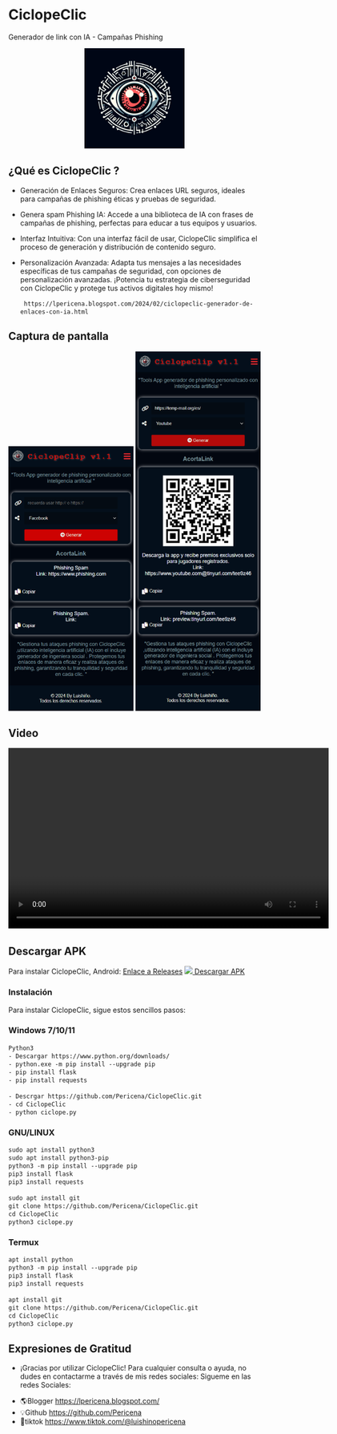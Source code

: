 # CiclopeClic
  
  Generador de link con IA - Campañas Phishing
     
<p align="center">
  <a href="https://lpericena.blogspot.com/2024/02/ciclopeclic-generador-de-enlaces-con-ia.html">
    <img src="https://raw.githubusercontent.com/Pericena/CiclopeClic/main/img/512x512.png" width=200"/>
  </a>
</p>



## ¿Qué es CiclopeClic ?

- Generación de Enlaces Seguros:
  Crea enlaces URL seguros, ideales para campañas de phishing éticas y pruebas de seguridad.
- Genera spam Phishing IA:
  Accede a una biblioteca de IA con frases de campañas de phishing, perfectas para educar a tus equipos y usuarios.
- Interfaz Intuitiva:
Con una interfaz fácil de usar, CiclopeClic simplifica el proceso de generación y distribución de contenido seguro.
- Personalización Avanzada:
  Adapta tus mensajes a las necesidades específicas de tus campañas de seguridad, con opciones de personalización avanzadas.
¡Potencia tu estrategia de ciberseguridad con CiclopeClic y protege tus activos digitales hoy mismo!

       https://lpericena.blogspot.com/2024/02/ciclopeclic-generador-de-enlaces-con-ia.html

## Captura de pantalla

[<img src="https://raw.githubusercontent.com/Pericena/CiclopeClic/main/img/screencapture/screencapture-1.png" width="250"/>](https://lpericena.blogspot.com/2024/02/ciclopeclic-generador-de-enlaces-con-ia.html)
[<img src="https://raw.githubusercontent.com/Pericena/CiclopeClic/main/img/screencapture/screencapture-2.png" width="250"/>](https://lpericena.blogspot.com/2024/02/ciclopeclic-generador-de-enlaces-con-ia.html)

## Video

<video width="640" height="360" controls>
  <source src="URL_DEL_VIDEO.mp4" type="video/mp4">
  Tu navegador no admite la reproducción de video.
</video>


## Descargar APK
Para instalar CiclopeClic, Android:
[Enlace a Releases](https://github.com/Pericena/CiclopeClic/releases)
[<img src="https://cdn-icons-png.flaticon.com/512/888/888839.png" width="24"/> Descargar APK](https://github.com/Pericena/CiclopeClic/releases/download/apk/CiclopeClic_1_1.0.apk)


### Instalación 
Para instalar CiclopeClic, sigue estos sencillos pasos:
  
### Windows 7/10/11
```
Python3 
- Descargar https://www.python.org/downloads/
- python.exe -m pip install --upgrade pip
- pip install flask
- pip install requests

- Descrgar https://github.com/Pericena/CiclopeClic.git
- cd CiclopeClic
- python ciclope.py

```

### GNU/LINUX
```
sudo apt install python3
sudo apt install python3-pip
python3 -m pip install --upgrade pip
pip3 install flask
pip3 install requests

sudo apt install git
git clone https://github.com/Pericena/CiclopeClic.git
cd CiclopeClic
python3 ciclope.py
```

### Termux
```
apt install python
python3 -m pip install --upgrade pip
pip3 install flask
pip3 install requests

apt install git
git clone https://github.com/Pericena/CiclopeClic.git
cd CiclopeClic
python3 ciclope.py
```
## Expresiones de Gratitud 
* ¡Gracias por utilizar CiclopeClic! Para cualquier consulta o ayuda, no dudes en contactarme a través de mis redes sociales:
Sigueme en las redes Sociales:
- 🌎Blogger        https://lpericena.blogspot.com/
- 💡Github         https://github.com/Pericena
- 🐤tiktok         https://www.tiktok.com/@luishinopericena
